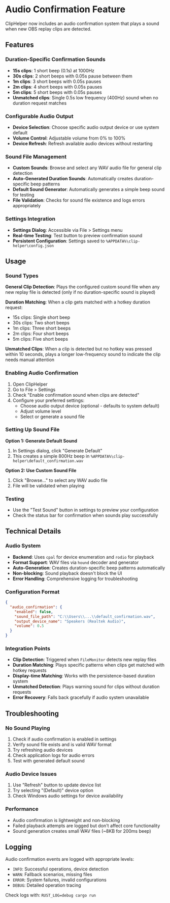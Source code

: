 # Audio Confirmation Feature

ClipHelper now includes an audio confirmation system that plays a sound when new OBS replay clips are detected.

## Features

### Duration-Specific Confirmation Sounds
- **15s clips**: 1 short beep (0.1s) at 1000Hz
- **30s clips**: 2 short beeps with 0.05s pause between them
- **1m clips**: 3 short beeps with 0.05s pauses
- **2m clips**: 4 short beeps with 0.05s pauses  
- **5m clips**: 5 short beeps with 0.05s pauses
- **Unmatched clips**: Single 0.5s low frequency (400Hz) sound when no duration request matches

### Configurable Audio Output
- **Device Selection**: Choose specific audio output device or use system default
- **Volume Control**: Adjustable volume from 0% to 100%
- **Device Refresh**: Refresh available audio devices without restarting

### Sound File Management
- **Custom Sounds**: Browse and select any WAV audio file for general clip detection
- **Auto-Generated Duration Sounds**: Automatically creates duration-specific beep patterns
- **Default Sound Generator**: Automatically generates a simple beep sound for testing
- **File Validation**: Checks for sound file existence and logs errors appropriately

### Settings Integration
- **Settings Dialog**: Accessible via File > Settings menu
- **Real-time Testing**: Test button to preview confirmation sound
- **Persistent Configuration**: Settings saved to `%APPDATA%\clip-helper\config.json`

## Usage

### Sound Types

**General Clip Detection**: Plays the configured custom sound file when any new replay file is detected (only if no duration-specific sound is played)

**Duration Matching**: When a clip gets matched with a hotkey duration request:
- 15s clips: Single short beep
- 30s clips: Two short beeps  
- 1m clips: Three short beeps
- 2m clips: Four short beeps
- 5m clips: Five short beeps

**Unmatched Clips**: When a clip is detected but no hotkey was pressed within 10 seconds, plays a longer low-frequency sound to indicate the clip needs manual attention

### Enabling Audio Confirmation

1. Open ClipHelper
2. Go to File > Settings
3. Check "Enable confirmation sound when clips are detected"
4. Configure your preferred settings:
   - Choose audio output device (optional - defaults to system default)
   - Adjust volume level
   - Select or generate a sound file

### Setting Up Sound File

**Option 1: Generate Default Sound**
1. In Settings dialog, click "Generate Default" 
2. This creates a simple 800Hz beep in `%APPDATA%\clip-helper\default_confirmation.wav`

**Option 2: Use Custom Sound File**
1. Click "Browse..." to select any WAV audio file
2. File will be validated when playing

### Testing

- Use the "Test Sound" button in settings to preview your configuration
- Check the status bar for confirmation when sounds play successfully

## Technical Details

### Audio System
- **Backend**: Uses `cpal` for device enumeration and `rodio` for playback
- **Format Support**: WAV files via `hound` decoder and generator
- **Auto-Generation**: Creates duration-specific beep patterns automatically
- **Non-blocking**: Sound playback doesn't block the UI
- **Error Handling**: Comprehensive logging for troubleshooting

### Configuration Format
```json
{
  "audio_confirmation": {
    "enabled": false,
    "sound_file_path": "C:\\Users\\...\\default_confirmation.wav",
    "output_device_name": "Speakers (Realtek Audio)",
    "volume": 0.5
  }
}
```

### Integration Points
- **Clip Detection**: Triggered when `FileMonitor` detects new replay files
- **Duration Matching**: Plays specific patterns when clips get matched with hotkey requests
- **Display-time Matching**: Works with the persistence-based duration system
- **Unmatched Detection**: Plays warning sound for clips without duration requests
- **Error Recovery**: Falls back gracefully if audio system unavailable

## Troubleshooting

### No Sound Playing
1. Check if audio confirmation is enabled in settings
2. Verify sound file exists and is valid WAV format
3. Try refreshing audio devices
4. Check application logs for audio errors
5. Test with generated default sound

### Audio Device Issues
1. Use "Refresh" button to update device list
2. Try selecting "(Default)" device option
3. Check Windows audio settings for device availability

### Performance
- Audio confirmation is lightweight and non-blocking
- Failed playback attempts are logged but don't affect core functionality
- Sound generation creates small WAV files (~8KB for 200ms beep)

## Logging

Audio confirmation events are logged with appropriate levels:
- `INFO`: Successful operations, device detection
- `WARN`: Fallback scenarios, missing files
- `ERROR`: System failures, invalid configurations
- `DEBUG`: Detailed operation tracing

Check logs with: `RUST_LOG=debug cargo run`
